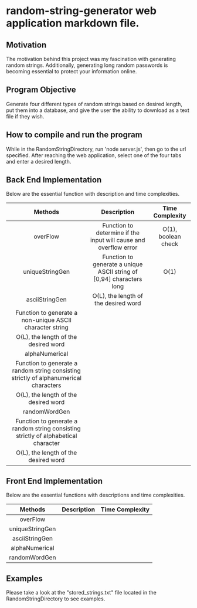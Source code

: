# random-string-generator web application markdown file.

## Motivation
The motivation behind this project was my fascination with generating random strings. Additionally,
generating long random passwords is becoming essential to protect your information online.

## Program Objective 
Generate four different types of random strings based on desired length, put them into a database, and give
the user the ability to download as a text file if they wish. 

## How to compile and run the program
While in the RandomStringDirectory, run 'node server.js', then go to the url specified.
After reaching the web application, select one of the four tabs and enter a desired length.


## Back End Implementation 

Below are the essential function with description and time complexities.

| **Methods**     | **Description** | **Time Complexity** |
|:---------------:|:---------------:|:-------------------:|
| overFlow        | Function to determine if the input will cause and overflow error| O(1), boolean check |
| uniqueStringGen | Function to generate a unique ASCII string of [0,94] characters long | O(1) |
| asciiStringGen  | O(L), the length of the desired word|
Function to generate a non-unique ASCII character string                              |
O(L), the length of the desired word                       |
| alphaNumerical  | 
Function to generate a random string consisting strictly of alphanumerical characters           |
|O(L), the length of the desired word                      |
| randomWordGen   |
Function to generate a random string consisting strictly of alphabetical character              |                                           
| O(L), the length of the desired word                      |


## Front End Implementation

Below are the essential functions with descriptions and time complexities.

| **Methods** | **Description** | **Time Complexity** |
|:-----------:|:---------------:|:-------------------:|
| overFlow        | 
| uniqueStringGen |
| asciiStringGen  |
| alphaNumerical  |
| randomWordGen   |



## Examples
Please take a look at the "stored_strings.txt" file located in the RandomStringDirectory to see examples.